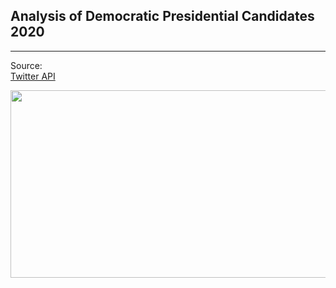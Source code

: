 ## Analysis of Democratic Presidential Candidates 2020
---
Source:  
[Twitter API](https://developer.twitter.com/en/docs.html)
<p align="left">
  <img width="550" height="300" src="https://usa.inquirer.net/files/2019/02/2020-Election-Taking-Trump-Head-on-or-Rising-Above.jpg"> 
</p>

